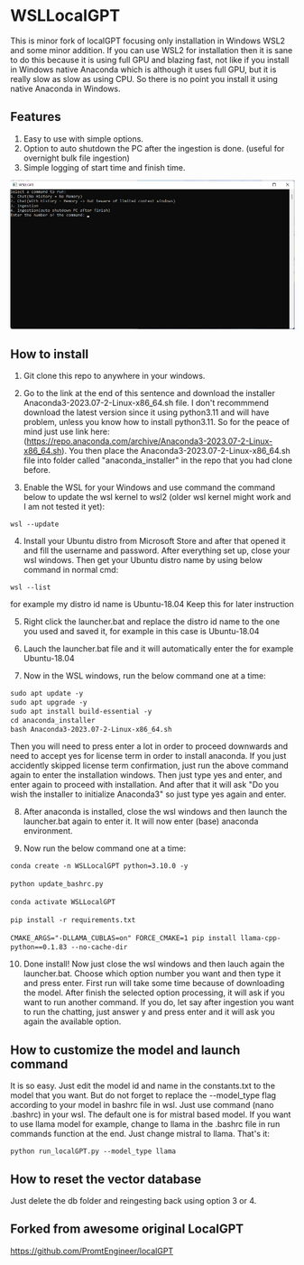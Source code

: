 # WSLLocalGPT

This is minor fork of localGPT focusing only installation in Windows WSL2 and some minor addition. If you can use WSL2 for installation then it is sane to do this because it is using full GPU and blazing fast, not like if you install in Windows native Anaconda which is although it uses full GPU, but it is really slow as slow as using CPU. So there is no point you install it using native Anaconda in Windows.


## Features

1. Easy to use with simple options.
2. Option to auto shutdown the PC after the ingestion is done. (useful for overnight bulk file ingestion) 
3. Simple logging of start time and finish time.

![Alt text](https://github.com/hakemz91/WSLLocalGPT/blob/main/WSLLGPTImage.png)

## How to install

1. Git clone this repo to anywhere in your windows.

2. Go to the link at the end of this sentence and download the installer Anaconda3-2023.07-2-Linux-x86_64.sh file. I don't recommmend download the latest version since it using python3.11 and will have problem, unless you know how to install python3.11. So for the peace of mind just use link here: (https://repo.anaconda.com/archive/Anaconda3-2023.07-2-Linux-x86_64.sh). You then place the Anaconda3-2023.07-2-Linux-x86_64.sh file into folder called "anaconda_installer" in the repo that you had clone before.

3. Enable the WSL for your Windows and use command the command below to update the wsl kernel to wsl2 (older wsl kernel might work and I am not tested it yet):

```
wsl --update
```

4. Install your Ubuntu distro from Microsoft Store and after that opened it and fill the username and password. After everything set up, close your wsl windows. Then get your Ubuntu distro name by using below command in normal cmd:

```
wsl --list
```

for example my distro id name is Ubuntu-18.04
Keep this for later instruction

5. Right click the launcher.bat and replace the distro id name to the one you used and saved it, for example in this case is Ubuntu-18.04

6. Lauch the launcher.bat file and it will automatically enter the for example Ubuntu-18.04

7. Now in the WSL windows, run the below command one at a time:

```
sudo apt update -y
sudo apt upgrade -y 
sudo apt install build-essential -y
cd anaconda_installer
bash Anaconda3-2023.07-2-Linux-x86_64.sh
```

Then you will need to press enter a lot in order to proceed downwards and need to accept yes for license term in order to install anaconda. If you just accidently skipped license term confirmation, just run the above command again to enter the installation windows. Then just type yes and enter, and enter again to proceed with installation. And after that it will ask "Do you wish the installer to initialize Anaconda3" so just type yes again and enter.

8. After anaconda is installed, close the wsl windows and then launch the launcher.bat again to enter it. It will now enter (base) anaconda environment. 

9. Now run the below command one at a time:

```
conda create -n WSLLocalGPT python=3.10.0 -y

python update_bashrc.py 

conda activate WSLLocalGPT

pip install -r requirements.txt

CMAKE_ARGS="-DLLAMA_CUBLAS=on" FORCE_CMAKE=1 pip install llama-cpp-python==0.1.83 --no-cache-dir
```

10. Done install! Now just close the wsl windows and then lauch again the launcher.bat. Choose which option number you want and then type it and press enter. First run will take some time because of downloading the model. After finish the selected option processing, it will ask if you want to run another command. If you do, let say after ingestion you want to run the chatting, just answer y and press enter and it will ask you again the available option.

## How to customize the model and launch command

It is so easy. Just edit the model id and name in the constants.txt to the model that you want. But do not forget to replace the --model_type flag according to your model in bashrc file in wsl. Just use command (nano .bashrc) in your wsl. The default one is for mistral based model. If you want to use llama model for example, change to llama in the .bashrc file in run commands function at the end. Just change mistral to llama. That's it:

```
python run_localGPT.py --model_type llama
```

## How to reset the vector database

Just delete the db folder and reingesting back using option 3 or 4.

## Forked from awesome original LocalGPT
https://github.com/PromtEngineer/localGPT

